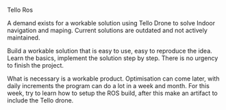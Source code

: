 Tello Ros 

A demand exists for a workable solution using Tello Drone to solve Indoor navigation and maping. Current solutions are outdated and not actively maintained. 

Build a workable solution that is easy to use, easy to reproduce the idea.  Learn the basics, implement the solution step by step.
There is no urgency to finish the project. 

What is necessary is a workable product. Optimisation can come later, with daily increments the program can do a lot in a week and month. 
For this week, try to learn how to setup the ROS build, after this make an artifact to include the Tello drone.